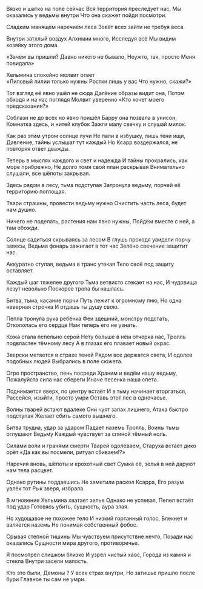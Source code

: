 Вязко и шатко на поле сейчас 
Вся территория преследует нас,
Мы оказались у ведьмы внутри
Что она скажет пойди посмотри.

Сладким манящем наречием леса
Зовёт всех зайти не требуя веса.

Внутри затхлый воздух
Алхимии много,
Исследуя всё
Мы видим хозяйку этого дома.

«Зачем вы пришли? 
Давно никого не бывало,
Неужто, так, просто 
Меня повидала» 

Хельмина спокойно молвит ответ  
«Лиловый лилии только нужны
Ростки лишь у вас
Что нужно, скажи?»

Тот взгляд её явно ушёл не сюда 
Далёкие образы видит она,
Потом обходя и на нас поглядя
Молвит уверенно 
«Кто хочет моего предсказания?»

Соблазн не до всех но явно пришёл
Барру она позвала в унисон,
Комнатка здесь, и нитей клубок 
Зажги малу свечку и слушай милок. 

Как раз этим утром солнце лучи
Не пали в избушку, лишь тени ищи,
Давление, тайны услышат тут каждый 
Но Ксарр воздержался, не повторяя ответ дважды. 

Теперь в мыслях каждого и свет и надежда
И тайны прокрались, как море прибрежно,
Не долго томя свой план раскрывая
Внимательно слушали, все шёпоты закрывая.

Здесь рядом в лесу, тьма подступая 
Затронула ведьму, порчей её территорию поглощая.

Твари страшны, провести ведьму нужно 
Очистить часть леса, будет нам душно.

Ничего не поделать, растения нам явно нужны,
Пойдём вместе с ней, а там обожди. 

Солнце садиться скрываясь за лесом 
В глушь проходя увидели порчу завесы,
Ведьма фонарь зажигает в тот час 
Зелёно свечение защитит нас. 

Аккуратно ступая, ведьма в транс утекая 
Тело своё под защиту оставляет.

Каждый шаг тяжелее другого
Тьма ветвисто стекает на нас,
И чудовища лезут невольно
Поскорее тропа бы нашлась.

Битва, тьма, касание порчи
Путь лежит к огромному пню,
Но одна неверная строчка 
И отдашь ты душу свою. 

Пепла тронула рука ребёнка
Феи здешний, монстру подстать,
Откололась его сердце 
Нам теперь его не узнать. 

Кожа стала пепельно серой
Нету больше в нём отчерка нас,
Тролль подвластен тёмному лесу
А в глазах его плавает новый окрас. 

Зверски метается в страхе теней
Рядом все держатся света,
И одолев подобных людей
Выбрались в поле сюжета.

Огро пространство, пень посреди 
Храним и ведём нашу ведьму,
Пожалуйста сила нас сбереги 
Иначе песенка наша спета.

Поднимается вверх, по центру встаёт
И в тьму начинает вторгаться,
Рассейся, изыйти, просто умри
Оставь этот лес в одночасье. 

Волны тварей встают вдалеке
Они чуят запах лишнего,
Атака быстро подступая
Желает сбить самого вышнего.

Битва трудна, удар за ударом
Падает наземь Тролль,
Воины тьмы оглушают Ведьму
Каждый чувствует за спиной тёмный ноль.

Силами воли и гранями смерти
Тварей одолеваем,
Старуха встаёт дико орёт
«Да как вы посмели, ритуал сбиваем!?»

Наречия вновь, шёпоты и крохотный свет
Сумка её, зелья в ней даруют нам тела расцвет.

Однако рутины поддавшись 
Не заметили раскол Ксарра,
Его разум увлёк тот
Рык зверя, избрала.

В мгновение Хельмина хватает зелье
Однако не успевая,
Пепел встаёт под удар
Готовясь убить, сущность, аура злая.

Но худощавое не похожее тело
И низкий гортанный голос,
Блекнет и валяется наземь
Не понимая собственный фобос.

Срывая степной тишины
Мы чувствуем присутствие нечто,
Позади нас оказались
Сущности мира другого, противоречье.

Я посмотрел слишком близко 
И узрел чистый хаос,
Города из камня и стекла
Внутри засели малость. 

Кто это были, Демоны ?
У всех страх внутри,
Но затишье пришло после бури
Главное ты сам не умри.